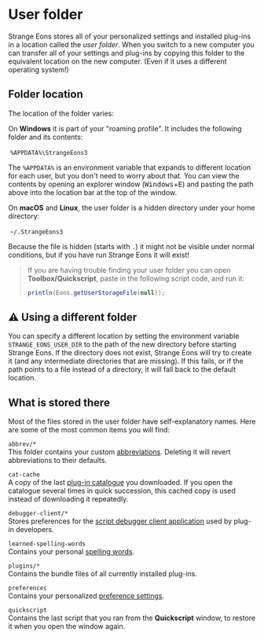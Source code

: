 # User folder

Strange Eons stores all of your personalized settings and installed plug-ins in a location called the *user folder*. When you switch to a new computer you can transfer all of your settings and plug-ins by copying this folder to the equivalent location on the new computer. (Even if it uses a different operating system!)

## Folder location

The location of the folder varies:

On **Windows** it is part of your "roaming profile". It includes the following folder and its contents:

​    `%APPDATA%\StrangeEons3`

The `%APPDATA%` is an environment variable that expands to different location for each user, but you don't need to worry about that. You can view the contents by opening an explorer window (<kbd>Windows</kbd>+<kbd>E</kbd>) and pasting the path above into the location bar at the top of the window.

On **macOS** and **Linux**, the user folder is a hidden directory under your home directory:

​    `~/.StrangeEons3`

Because the file is hidden (starts with `.`) it might not be visible under normal conditions, but if you have run Strange Eons it will exist!

> If you are having trouble finding your user folder you can open **Toolbox/Quickscript**, paste in the following script code, and run it:  
>
> ```js
> println(Eons.getUserStorageFile(null));
> ```

## ⚠️ Using a different folder

You can specify a different location by setting the environment variable `STRANGE_EONS_USER_DIR` to the path of the new directory before starting Strange Eons. If the directory does not exist, Strange Eons will try to create it (and any intermediate directories that are missing). If this fails, or if the path points to a file instead of a directory, it will fall back to the default location.

## What is stored there

Most of the files stored in the user folder have self-explanatory names. Here are some of the most common items you will find:

`abbrev/*`  
This folder contains your custom [abbreviations](um-gc-abbreviations.md). Deleting it will revert abbreviations to their defaults.

`cat-cache`  
A copy of the last [plug-in catalogue](um-plugins-catalogue.md) you downloaded. If you open the catalogue several times in quick succession, this cached copy is used instead of downloading it repeatedly.

`debugger-client/*`  
Stores preferences for the [script debugger client application](dm-debugger.md) used by plug-in developers.

`learned-spelling-words`  
Contains your personal [spelling words](um-gc-spelling.md).

`plugins/*`  
Contains the bundle files of all currently installed plug-ins.

`preferences`  
Contains your personalized [preference settings](um-ui-preferences.md).

`quickscript`  
Contains the last script that you ran from the **Quickscript** window, to restore it when you open the window again.
